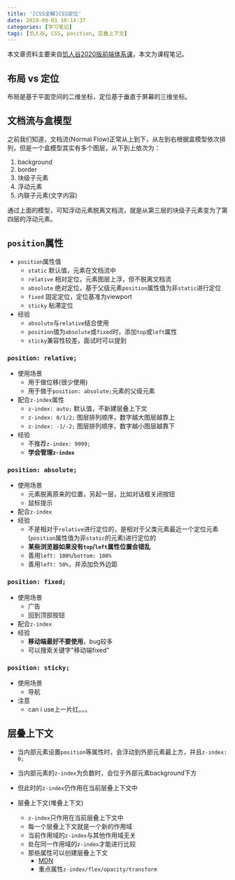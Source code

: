 ```yaml
---
title: '[CSS全解]CSS定位'
date: 2019-09-01 10:14:37
categories: [学习笔记]
tags: [饥人谷, CSS, position, 层叠上下文]
---
```

本文章资料主要来自[饥人谷2020版前端体系课](https://mp.weixin.qq.com/s/nEzhoM75UCRMWReDEMnAfQ)，本文为课程笔记。

## 布局 vs 定位

布局是基于平面空间的二维坐标，定位基于垂直于屏幕的三维坐标。

## 文档流与盒模型

之前我们知道，文档流(Normal Flow)正常从上到下，从左到右根据盒模型依次排列，但是一个盒模型其实有多个图层，从下到上依次为：

1. background
2. border
3. 块级子元素
4. 浮动元素
5. 内联子元素(文字内容)

通过上面的模型，可知浮动元素脱离文档流，就是从第三层的块级子元素变为了第四层的浮动元素。
<!-- more -->
## `position`属性

+ `position`属性值
  + `static` 默认值，元素在文档流中
  + `relative` 相对定位，元素图层上浮，但不脱离文档流
  + `absolute` 绝对定位，基于父级元素`position`属性值为非`static`进行定位
  + `fixed` 固定定位，定位基准为viewport
  + `sticky` 粘滞定位
+ 经验
  + `absolute`与`relative`结合使用
  + `position`值为`absolute`或`fixed`时，添加`top`或`left`属性
  + `sticky`兼容性较差，面试时可以提到

### `position: relative;`

+ 使用场景
  + 用于做位移(很少使用)
  + 用于做于`position: absolute;`元素的父级元素
+ 配合`z-index`属性
  + `z-index: auto;` 默认值，不新建层叠上下文
  + `z-index: 0/1/2;` 图层排列顺序，数字越大图层越靠上
  + `z-index: -1/-2;` 图层排列顺序，数字越小图层越靠下
+ 经验
  + 不推荐`z-index: 9999;`
  + **学会管理`z-index`**

### `position: absolute;`

+ 使用场景
  + 元素脱离原来的位置，另起一层，比如对话框关闭按钮
  + 鼠标提示
+ 配合`z-index`
+ 经验
  + 不是相对于`relative`进行定位的，是相对于父类元素最近一个定位元素(`position`属性值为非`static`的元素)进行定位的
  + **某些浏览器如果没有`top`/`left`属性位置会错乱**
  + 善用`left: 100%`/`bottom: 100%`
  + 善用`left: 50%`，并添加负外边距

### `position: fixed;`

+ 使用场景
  + 广告
  + 回到顶部按钮
+ 配合`z-index`
+ 经验
  + **移动端最好不要使用**，bug较多
  + 可以搜索关键字"移动端fixed"

### `position: sticky;`

+ 使用场景
  + 导航
+ 注意
  + can i use上一片红。。。

## 层叠上下文

+ 当内部元素设置`position`等属性时，会浮动到外部元素最上方，并且`z-index: 0;`
+ 当内部元素的`z-index`为负数时，会位于外部元素background下方
+ 但此时的`z-index`仍作用在当前层叠上下文中

+ 层叠上下文(堆叠上下文)
  + `z-index`只作用在当前层叠上下文中
  + 每一个层叠上下文就是一个新的作用域
  + 当前作用域的`z-index`与其他作用域无关
  + 处在同一作用域的`z-index`才能进行比较
  + 那些属性可以创建层叠上下文
    + [MDN](https://developer.mozilla.org/zh-CN/docs/Web/Guide/CSS/Understanding_z_index/The_stacking_context)
    + 重点属性`z-index/flex/opacity/transform`
